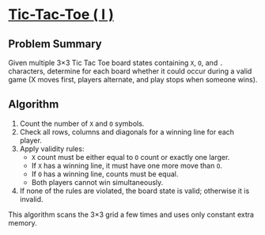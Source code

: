# [Tic-Tac-Toe ( I )](https://www.spoj.com/problems/TOE1)

## Problem Summary
Given multiple 3×3 Tic Tac Toe board states containing `X`, `O`, and `.` characters, determine for each board whether it could occur during a valid game (X moves first, players alternate, and play stops when someone wins).

## Algorithm
1. Count the number of `X` and `O` symbols.
2. Check all rows, columns and diagonals for a winning line for each player.
3. Apply validity rules:
   - `X` count must be either equal to `O` count or exactly one larger.
   - If `X` has a winning line, it must have one more move than `O`.
   - If `O` has a winning line, counts must be equal.
   - Both players cannot win simultaneously.
4. If none of the rules are violated, the board state is valid; otherwise it is invalid.

This algorithm scans the 3×3 grid a few times and uses only constant extra memory.

